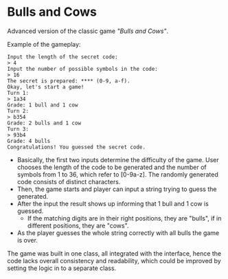 # Bulls and Cows 

Advanced version of the classic game *"Bulls and Cows"*.

Example of the gameplay:

```
Input the length of the secret code:
> 4
Input the number of possible symbols in the code:
> 16
The secret is prepared: **** (0-9, a-f).
Okay, let's start a game!
Turn 1:
> 1a34
Grade: 1 bull and 1 cow
Turn 2:
> b354
Grade: 2 bulls and 1 cow
Turn 3:
> 93b4
Grade: 4 bulls
Congratulations! You guessed the secret code.
```
* Basically, the first two inputs determine the difficulty of the game. User chooses the length of the code to be generated and the number of symbols from 1 to 36, which refer to [0-9a-z]. The randomly generated code consists of distinct characters. 
* Then, the game starts and player can input a string trying to guess the generated. 
* After the input the result shows up informing that 1 bull and 1 cow is guessed. 
  * If the matching digits are in their right positions, they are "bulls", if in different positions, they are "cows".
* As the player guesses the whole string correctly with all bulls the game is over. 

The game was built in one class, all integrated with the interface, hence the code lacks overall consistency and readability, which could be improved by setting the logic in to a separate class.
